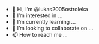 - 👋 Hi, I’m @lukas2005ostroleka
- 👀 I’m interested in ...
- 🌱 I’m currently learning ...
- 💞️ I’m looking to collaborate on ...
- 📫 How to reach me ...

<!---
lukas2005ostroleka/lukas2005ostroleka is a ✨ special ✨ repository because its `README.md` (this file) appears on your GitHub profile.
You can click the Preview link to take a look at your changes.
--->
